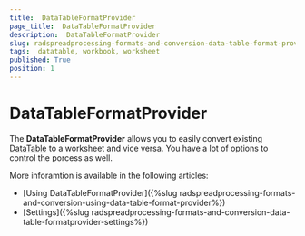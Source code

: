 ```yaml
---
title:  DataTableFormatProvider
page_title:  DataTableFormatProvider
description:  DataTableFormatProvider
slug: radspreadprocessing-formats-and-conversion-data-table-format-provider
tags:  datatable, workbook, worksheet
published: True
position: 1
---
```


# DataTableFormatProvider

The __DataTableFormatProvider__ allows you to easily convert existing [DataTable](https://docs.microsoft.com/en-us/dotnet/api/system.data.datatable?view=net-5.0) to a worksheet and vice versa. You have a lot of options to control the porcess as well.

More inforamtion is available in the following articles: 
* [Using DataTableFormatProvider]({%slug radspreadprocessing-formats-and-conversion-using-data-table-format-provider%})
* [Settings]({%slug radspreadprocessing-formats-and-conversion-data-table-formatprovider-settings%})
